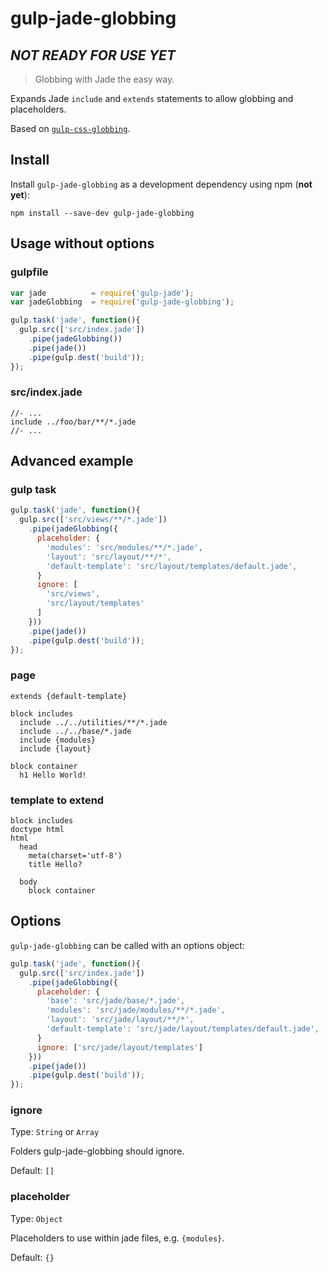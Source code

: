 # gulp-jade-globbing
## *NOT READY FOR USE YET*
> Globbing with Jade the easy way.

Expands Jade `include` and `extends` statements to allow globbing and placeholders.

Based on [`gulp-css-globbing`](https://github.com/jsahlen/gulp-css-globbing).

## Install

Install `gulp-jade-globbing` as a development dependency using npm (**not yet**):

```shell
npm install --save-dev gulp-jade-globbing
```

## Usage without options

### gulpfile
```javascript
var jade          = require('gulp-jade');
var jadeGlobbing  = require('gulp-jade-globbing');

gulp.task('jade', function(){
  gulp.src(['src/index.jade'])
    .pipe(jadeGlobbing())
    .pipe(jade())
    .pipe(gulp.dest('build'));
});
```

### src/index.jade
```jade
//- ...
include ../foo/bar/**/*.jade
//- ...
```

## Advanced example

### gulp task
```javascript
gulp.task('jade', function(){
  gulp.src(['src/views/**/*.jade'])
    .pipe(jadeGlobbing({
      placeholder: {
        'modules': 'src/modules/**/*.jade',
        'layout': 'src/layout/**/*',
        'default-template': 'src/layout/templates/default.jade',
      }
      ignore: [
        'src/views',
        'src/layout/templates'
      ]
    }))
    .pipe(jade())
    .pipe(gulp.dest('build'));
});
```

### page
```jade
extends {default-template}

block includes
  include ../../utilities/**/*.jade
  include ../../base/*.jade
  include {modules}
  include {layout}

block container
  h1 Hello World!
```

### template to extend
```jade
block includes
doctype html
html
  head
    meta(charset='utf-8')
    title Hello?

  body
    block container
```

## Options

`gulp-jade-globbing` can be called with an options object:

```javascript
gulp.task('jade', function(){
  gulp.src(['src/index.jade'])
    .pipe(jadeGlobbing({
      placeholder: {
        'base': 'src/jade/base/*.jade',
        'modules': 'src/jade/modules/**/*.jade',
        'layout': 'src/jade/layout/**/*',
        'default-template': 'src/jade/layout/templates/default.jade',
      }
      ignore: ['src/jade/layout/templates']
    }))
    .pipe(jade())
    .pipe(gulp.dest('build'));
});
```

### ignore
Type: `String` or `Array`

Folders gulp-jade-globbing should ignore.

Default: `[]`

### placeholder
Type: `Object`

Placeholders to use within jade files, e.g. `{modules}`.

Default: `{}`
